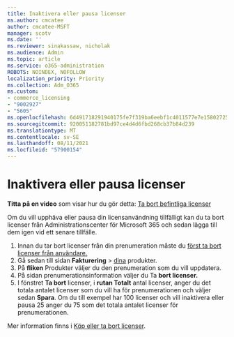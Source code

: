 ```yaml
---
title: Inaktivera eller pausa licenser
ms.author: cmcatee
author: cmcatee-MSFT
manager: scotv
ms.date: ''
ms.reviewer: sinakassaw, nicholak
ms.audience: Admin
ms.topic: article
ms.service: o365-administration
ROBOTS: NOINDEX, NOFOLLOW
localization_priority: Priority
ms.collection: Adm_O365
ms.custom:
- commerce_licensing
- "9002927"
- "5605"
ms.openlocfilehash: 6d491718291940175fe7f319ba6eebf1c4011577e7e15802725a3c5baa77db25
ms.sourcegitcommit: 920051182781bd97ce4d4d6fbd268cb37b84d239
ms.translationtype: MT
ms.contentlocale: sv-SE
ms.lasthandoff: 08/11/2021
ms.locfileid: "57900154"
---
```

# <a name="suspend-or-pause-licenses"></a>Inaktivera eller pausa licenser

**Titta på en video** som visar hur du gör detta: [Ta bort befintliga licenser](https://go.microsoft.com/fwlink/p/?linkid=2154938)

Om du vill upphäva eller pausa din licensanvändning tillfälligt kan du ta bort licenser från Administrationscenter för Microsoft 365 och sedan lägga till dem igen vid ett senare tillfälle.

1. Innan du tar bort licenser från din prenumeration måste du [först ta bort licenser från användare.](https://docs.microsoft.com/microsoft-365/admin/manage/remove-licenses-from-users)
2. Gå sedan till sidan **Fakturering**  >  [dina](https://go.microsoft.com/fwlink/p/?linkid=842054) produkter.
3. På **fliken** Produkter väljer du den prenumeration som du vill uppdatera.
4. På sidan prenumerationsinformation väljer du Ta **bort licenser.**
5. I fönstret **Ta bort** licenser, i **rutan Totalt** antal licenser, anger du det totala antalet licenser som du vill ha för prenumerationen och väljer sedan **Spara**. Om du till exempel har 100 licenser och vill inaktivera eller pausa 25 anger du 75 som det totala antalet licenser för prenumerationen.

Mer information finns i [Köp eller ta bort licenser](https://docs.microsoft.com/microsoft-365/commerce/licenses/buy-licenses).